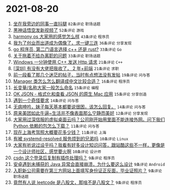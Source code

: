 # 2021-08-20

1. [坐在我旁边的同事一直抖腿](https://www.v2ex.com/t/796934) `82条评论` `职场话题`
1. [黑神话悟空发新视频了](https://www.v2ex.com/t/796970) `52条评论` `游戏`
1. [harmony os 大家用的感觉怎么样](https://www.v2ex.com/t/796954) `43条评论` `程序员`
1. [我为了创业而出道成为偶像了，求一键三连](https://www.v2ex.com/t/796910) `36条评论` `分享发现`
1. [go 程序员, 第二门语言选择 c++ 还是 rust?](https://www.v2ex.com/t/796969) `33条评论` `Go`
1. [关于拖着不给办离职的问题](https://www.v2ex.com/t/796927) `33条评论` `职场话题`
1. [Windows 一分钟使用 C++ 发送 Http 请求](https://www.v2ex.com/t/796981) `21条评论` `C++`
1. [[深圳] 有没有大佬把我收了， 2 年+前端](https://www.v2ex.com/t/796923) `21条评论` `求职`
1. [前一段看了那几个迷茫的帖子，当时有点想法没有发帖](https://www.v2ex.com/t/796938) `19条评论` `问与答`
1. [Manager 类怎么怎么翻译成中文比较合适？](https://www.v2ex.com/t/796918) `16条评论` `程序员`
1. [长变量/名称大家一般怎么命名](https://www.v2ex.com/t/796985) `15条评论` `编程`
1. [OK JSON - 格式化和查看 JSON 的原生 Mac 应用](https://www.v2ex.com/t/796925) `15条评论` `分享创造`
1. [遇到一个奇怪要求](https://www.v2ex.com/t/796971) `14条评论` `问与答`
1. [无病呻吟，妹子每天基本都要说很困，该怎么回复。](https://www.v2ex.com/t/796955) `14条评论` `问与答`
1. [原来美团如此牛逼~生活并不像表面那么宁静而美好](https://www.v2ex.com/t/797025) `12条评论` `分享发现`
1. [大家用过深信服的虚拟桌面云吗？公司刚开始用里面不能连接外网。问下我们 Python 依赖的包怎么下载？](https://www.v2ex.com/t/797012) `11条评论` `问与答`
1. [现在上海考驾照大概要花多少钱？](https://www.v2ex.com/t/796994) `11条评论` `上海`
1. [有被 systemd-resolved 服务烦到的兄弟吗](https://www.v2ex.com/t/796978) `10条评论` `Linux`
1. [大家有听说过设乎吗？我看有好多设计知识问答，跟站酷这些不一样，更像是一个设计师社区，感觉要火啊](https://www.v2ex.com/t/796956) `10条评论` `设计师`
1. [csdn 这个登录后复制有插件处理吗？](https://www.v2ex.com/t/797021) `9条评论` `程序员`
1. [安卓遇到未捕获的 Java 异常会直接崩溃，为什么要这么设计](https://www.v2ex.com/t/796995) `9条评论` `Android`
1. [入职新公司需要在第三方网站上面填写身份证正反面，毕业证照片？](https://www.v2ex.com/t/796976) `9条评论` `职场话题`
1. [竟然有人说 leetcode 是八股文，那啥不是八股文？](https://www.v2ex.com/t/796990) `9条评论` `程序员`
